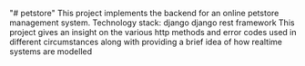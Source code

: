"# petstore" 
This project implements the backend for an online petstore management system.
Technology stack:
django 
django rest framework
This project gives an insight on the various http methods and error codes used in different circumstances along with providing a brief idea of how realtime systems are modelled